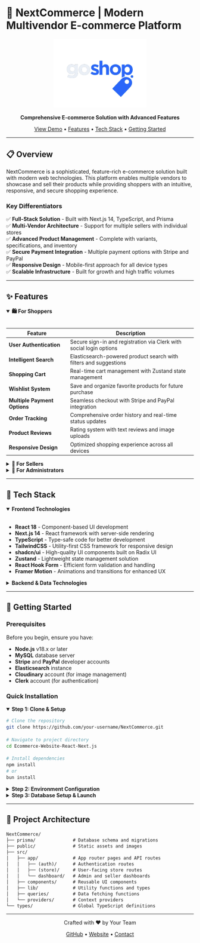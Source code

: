 # 🛒 NextCommerce | Modern Multivendor E-commerce Platform

<div align="center">
  <img src="./public/assets/icons/logo.png" alt="NextCommerce Logo" width="250" />
  <br />
  <p>
    <strong>Comprehensive E-commerce Solution with Advanced Features</strong>
  </p>
  <p>
    <a href="#demo">View Demo</a> •
    <a href="#features">Features</a> •
    <a href="#tech-stack">Tech Stack</a> •
    <a href="#getting-started">Getting Started</a>
  </p>
</div>

---

## 📋 Overview

NextCommerce is a sophisticated, feature-rich e-commerce solution built with modern web technologies. This platform enables multiple vendors to showcase and sell their products while providing shoppers with an intuitive, responsive, and secure shopping experience.

### Key Differentiators

✅ **Full-Stack Solution** - Built with Next.js 14, TypeScript, and Prisma  
✅ **Multi-Vendor Architecture** - Support for multiple sellers with individual stores  
✅ **Advanced Product Management** - Complete with variants, specifications, and inventory  
✅ **Secure Payment Integration** - Multiple payment options with Stripe and PayPal  
✅ **Responsive Design** - Mobile-first approach for all device types  
✅ **Scalable Infrastructure** - Built for growth and high traffic volumes

---

## ✨ Features

<details open>
<summary><b>🛍️ For Shoppers</b></summary>
<br>

| Feature | Description |
|---------|-------------|
| **User Authentication** | Secure sign-in and registration via Clerk with social login options |
| **Intelligent Search** | Elasticsearch-powered product search with filters and suggestions |
| **Shopping Cart** | Real-time cart management with Zustand state management |
| **Wishlist System** | Save and organize favorite products for future purchase |
| **Multiple Payment Options** | Seamless checkout with Stripe and PayPal integration |
| **Order Tracking** | Comprehensive order history and real-time status updates |
| **Product Reviews** | Rating system with text reviews and image uploads |
| **Responsive Design** | Optimized shopping experience across all devices |

</details>

<details>
<summary><b>🏪 For Sellers</b></summary>
<br>

| Feature | Description |
|---------|-------------|
| **Store Management** | Create and customize your branded storefront |
| **Product Management** | Comprehensive tools for adding and managing products with multiple variants |
| **Inventory Control** | Real-time stock management and low-stock alerts |
| **Order Processing** | Streamlined workflow for order fulfillment |
| **Sales Analytics** | Visual dashboards for monitoring store performance |
| **Coupon System** | Create and manage promotional offers and discount codes |
| **Customer Communication** | Direct messaging with customers about orders |

</details>

<details>
<summary><b>👑 For Administrators</b></summary>
<br>

| Feature | Description |
|---------|-------------|
| **Dashboard** | Comprehensive admin interface with key metrics |
| **User Management** | Manage all user accounts with role-based permissions |
| **Store Verification** | Process for approving and monitoring seller stores |
| **Content Management** | Tools for managing categories, featured items, and promotions |
| **System Configuration** | Platform settings and payment gateway configuration |
| **Analytics & Reporting** | Site-wide analytics for data-driven decisions |

</details>

---

## 🔧 Tech Stack

<details open>
<summary><b>Frontend Technologies</b></summary>
<br>

- **React 18** - Component-based UI development
- **Next.js 14** - React framework with server-side rendering
- **TypeScript** - Type-safe code for better development
- **TailwindCSS** - Utility-first CSS framework for responsive design
- **shadcn/ui** - High-quality UI components built on Radix UI
- **Zustand** - Lightweight state management solution
- **React Hook Form** - Efficient form validation and handling
- **Framer Motion** - Animations and transitions for enhanced UX

</details>

<details>
<summary><b>Backend & Data Technologies</b></summary>
<br>

- **Next.js API Routes** - Serverless backend functionality
- **Prisma ORM** - Type-safe database access with migrations
- **MySQL** - Relational database for structured data storage
- **Elasticsearch** - Advanced search capabilities
- **Clerk Auth** - User authentication and management
- **Stripe & PayPal** - Secure payment processing
- **Cloudinary** - Cloud-based image management

</details>

---

## 🚀 Getting Started

### Prerequisites

Before you begin, ensure you have:

- **Node.js** v18.x or later
- **MySQL** database server
- **Stripe** and **PayPal** developer accounts
- **Elasticsearch** instance
- **Cloudinary** account (for image management)
- **Clerk** account (for authentication)

### Quick Installation

<details open>
<summary><b>Step 1: Clone & Setup</b></summary>

```bash
# Clone the repository
git clone https://github.com/your-username/NextCommerce.git

# Navigate to project directory
cd Ecommerce-Website-React-Next.js

# Install dependencies
npm install
# or
bun install
```
</details>

<details>
<summary><b>Step 2: Environment Configuration</b></summary>

Create a `.env` file in the root directory with these required variables:

```env
# Database
DATABASE_URL="mysql://username:password@host:port/database"

# Authentication
NEXT_PUBLIC_CLERK_PUBLISHABLE_KEY=your_clerk_publishable_key
CLERK_SECRET_KEY=your_clerk_secret_key

# Search
ELASTICSEARCH_NODE=your_elasticsearch_node
ELASTICSEARCH_USERNAME=your_elasticsearch_username
ELASTICSEARCH_PASSWORD=your_elasticsearch_password

# Payments
STRIPE_SECRET_KEY=your_stripe_secret_key
STRIPE_WEBHOOK_SECRET=your_stripe_webhook_secret
NEXT_PUBLIC_STRIPE_PUBLISHABLE_KEY=your_stripe_publishable_key
NEXT_PUBLIC_PAYPAL_CLIENT_ID=your_paypal_client_id

# Media
NEXT_PUBLIC_CLOUDINARY_CLOUD_NAME=your_cloudinary_cloud_name
```
</details>

<details>
<summary><b>Step 3: Database Setup & Launch</b></summary>

```bash
# Initialize your database
npx prisma db push

# Start the development server
npm run dev
# or
bun dev

# Open http://localhost:3000 in your browser
```
</details>

---

## 📁 Project Architecture

```
NextCommerce/
├── prisma/              # Database schema and migrations
├── public/              # Static assets and images
├── src/
│   ├── app/             # App router pages and API routes
│   │   ├── (auth)/      # Authentication routes
│   │   ├── (store)/     # User-facing store routes
│   │   └── dashboard/   # Admin and seller dashboards
│   ├── components/      # Reusable UI components
│   ├── lib/             # Utility functions and types
│   ├── queries/         # Data fetching functions
│   └── providers/       # Context providers
└── types/               # Global TypeScript definitions
```

---



<div align="center">
  <p>Crafted with ❤️ by Your Team</p>
  <p>
    <a href="https://github.com/mrchandrayee">GitHub</a> •
    <a href="https://chandrayee.me">Website</a> •
    <a href="mailto:chandrayee.cset@gmail.com">Contact</a>
  </p>
</div>


